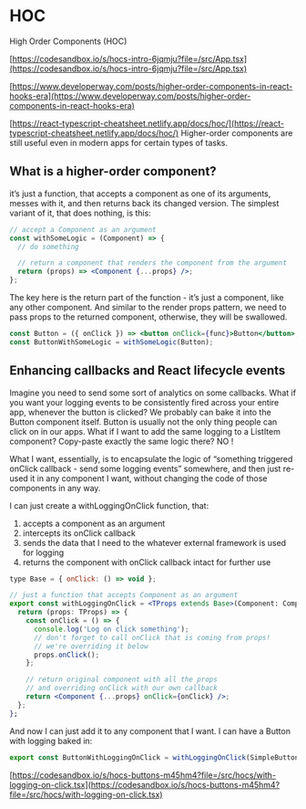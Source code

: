 # HOC

High Order Components (HOC)

[https://codesandbox.io/s/hocs-intro-6jqmju?file=/src/App.tsx](https://codesandbox.io/s/hocs-intro-6jqmju?file=/src/App.tsx)

[https://www.developerway.com/posts/higher-order-components-in-react-hooks-era](https://www.developerway.com/posts/higher-order-components-in-react-hooks-era)

[https://react-typescript-cheatsheet.netlify.app/docs/hoc/](https://react-typescript-cheatsheet.netlify.app/docs/hoc/)
Higher-order components are still useful even in modern apps for certain types of tasks.

## What is a higher-order component?

it’s just a function, that accepts a component as one of its arguments, messes with it, and then returns back its changed version. The simplest variant of it, that does nothing, is this:

```jsx title='HOC'
// accept a Component as an argument
const withSomeLogic = (Component) => {
  // do something

  // return a component that renders the component from the argument
  return (props) => <Component {...props} />;
};
```

The key here is the return part of the function - it’s just a component, like any other component. And similar to the render props pattern, we need to pass props to the returned component, otherwise, they will be swallowed.

```jsx title='UseEffect vc useCallback Example'
const Button = ({ onClick }) => <button onClick={func}>Button</button>;
const ButtonWithSomeLogic = withSomeLogic(Button);
```

## Enhancing callbacks and React lifecycle events

Imagine you need to send some sort of analytics on some callbacks. What if you want your logging events to be consistently fired across your entire app, whenever the button is clicked?
We probably can bake it into the Button component itself.
Button is usually not the only thing people can click on in our apps. What if I want to add the same logging to a ListItem component? Copy-paste exactly the same logic there? NO !

What I want, essentially, is to encapsulate the logic of “something triggered onClick callback - send some logging events” somewhere, and then just re-used it in any component I want, without changing the code of those components in any way.

I can just create a withLoggingOnClick function, that:

1. accepts a component as an argument
2. intercepts its onClick callback
3. sends the data that I need to the whatever external framework is used for logging
4. returns the component with onClick callback intact for further use

```jsx title='HOC callback'
type Base = { onClick: () => void };

// just a function that accepts Component as an argument
export const withLoggingOnClick = <TProps extends Base>(Component: ComponentType<TProps>) => {
  return (props: TProps) => {
    const onClick = () => {
      console.log('Log on click something');
      // don't forget to call onClick that is coming from props!
      // we're overriding it below
      props.onClick();
    };

    // return original component with all the props
    // and overriding onClick with our own callback
    return <Component {...props} onClick={onClick} />;
  };
};
```

And now I can just add it to any component that I want. I can have a Button with logging baked in:

```jsx title='HOC callback button'
export const ButtonWithLoggingOnClick = withLoggingOnClick(SimpleButton);
```

[https://codesandbox.io/s/hocs-buttons-m45hm4?file=/src/hocs/with-logging-on-click.tsx](https://codesandbox.io/s/hocs-buttons-m45hm4?file=/src/hocs/with-logging-on-click.tsx)
